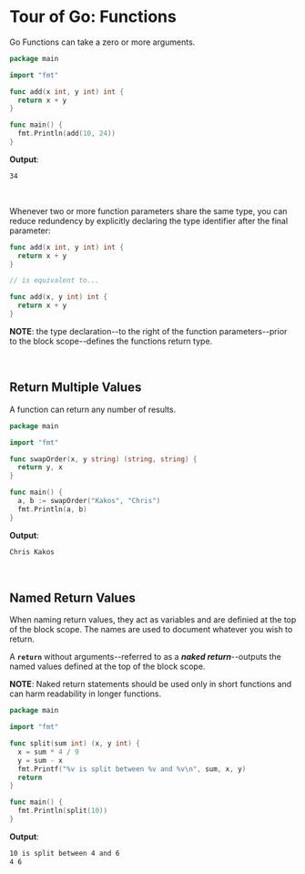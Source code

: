 # Tour of Go: Functions

Go Functions can take a zero or more arguments.

```go
package main

import "fmt"

func add(x int, y int) int {
  return x + y
}

func main() {
  fmt.Println(add(10, 24))
}
```

**Output**:

```txt
34
```

</br>

Whenever two or more function parameters share the same type, you can reduce redundency by explicitly declaring the type identifier after the final parameter:

```go
func add(x int, y int) int {
  return x + y
}

// is equivalent to...

func add(x, y int) int {
  return x + y
}
```

**NOTE**: the type declaration--to the right of the function parameters--prior to the block scope--defines the functions return type.

</br>

## Return Multiple Values

A function can return any number of results.

```go
package main

import "fmt"

func swapOrder(x, y string) (string, string) {
  return y, x
}

func main() {
  a, b := swapOrder("Kakos", "Chris")
  fmt.Println(a, b)
}
```

**Output**:

```txt
Chris Kakos
```

</br>

## Named Return Values

When naming return values, they act as variables and are definied at the top of the block scope. The names are used to document whatever you wish to return.

A **`return`** without arguments--referred to as a _**naked return**_--outputs the named values defined at the top of the block scope.

**NOTE**: Naked return statements should be used only in short functions and can harm readability in longer functions.

```go
package main

import "fmt"

func split(sum int) (x, y int) {
  x = sum * 4 / 9
  y = sum - x
  fmt.Printf("%v is split between %v and %v\n", sum, x, y)
  return
}

func main() {
  fmt.Println(split(10))
}
```

**Output**:

```txt
10 is split between 4 and 6
4 6
```
